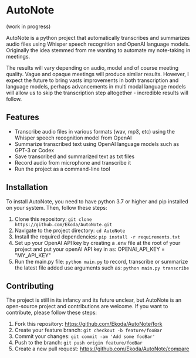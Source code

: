 # AutoNote

(work in progress)

AutoNote is a python project that automatically transcribes and summarizes audio files using Whisper speech recognition and OpenAI language models. Originally the idea stemmed from me wanting to automate my note-taking in meetings.

The results will vary depending on audio, model and of course meeting quality. Vague and opaque meetings will produce simliar results. However, I expect the future to bring vasts improvements in both transcription and language models, perhaps advancements in multi modal language models will allow us to skip the transcription step altogether - incredible results will follow.

## Features

- Transcribe audio files in various formats (wav, mp3, etc) using the Whisper speech recognition model from OpenAI
- Summarize transcribed text using OpenAI language models such as GPT-3 or Codex
- Save transcribed and summarized text as txt files
- Record audio from microphone and transcribe it
- Run the project as a command-line tool

## Installation

To install AutoNote, you need to have python 3.7 or higher and pip installed on your system. Then, follow these steps:

1. Clone this repository: `git clone https://github.com/Ekoda/AutoNote.git`
2. Navigate to the project directory: `cd AutoNote`
3. Install the required dependencies: `pip install -r requirements.txt`
4. Set up your OpenAI API key by creating a .env file at the root of your project and put your openAI API key in as: OPENAI_API_KEY = "MY_API_KEY"
5. Run the main.py file: `python main.py` to record, transcribe or summarize the latest file added use arguments such as: `python main.py transcribe`

## Contributing

The project is still in its infancy and its future unclear, but AutoNote is an open-source project and contributions are welcome. If you want to contribute, please follow these steps:

1. Fork this repository: https://github.com/Ekoda/AutoNote/fork
2. Create your feature branch: `git checkout -b feature/fooBar`
3. Commit your changes: `git commit -am 'Add some fooBar'`
4. Push to the branch: `git push origin feature/fooBar`
5. Create a new pull request: https://github.com/Ekoda/AutoNote/compare
